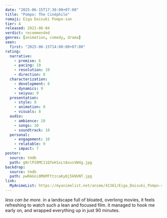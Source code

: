 ```yaml
---
date: "2025-06-15T17:30:00+07:00"
title: "Pompo: The Cinéphile"
romaji: Eiga Daisuki Pompo-san
tier: A
released: 2021-06-04
verdict: recommended
genres: [animation, comedy, drama]
seen:
  first: "2025-06-15T14:00:00+07:00"
rating:
  narrative:
    - premise: 6
    - pacing: 10
    - resolution: 10
    - direction: 8
  characterization:
    - development: 8
    - dynamics: 9
    - seiyuu: 9
  presentation:
    - style: 8
    - animation: 8
    - visuals: 8
  audio:
    - ambience: 10
    - songs: 10
    - soundtrack: 10
  personal:
    - engagement: 10
    - relatable: 9
    - impact: 7
poster:
  source: tmdb
  path: gNrlP20MC11QfeH1xLtAovsVW4g.jpg
backdrop:
  source: tmdb
  path: pwRAGni0MbMTttzcaKyQj5kNVNT.jpg
link:
  MyAnimeList: https://myanimelist.net/anime/41361/Eiga_Daisuki_Pompo-san
---
```


*less can be more*. in a landscape full of bloated, overlong movies, it feels refreshing to watch such a lean and focused film. it managed to hook me early on, and wrapped everything up in just 90 minutes.
